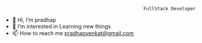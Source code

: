                                                        FullStack Developer
-  👋 Hi, I’m pradhap
- 👀 I’m interested in Learning new things
- 📫 How to reach me pradhapvenkat@gmail.com







<!---
vpradhap/vpradhap is a ✨ special ✨ repository because its `README.md` (this file) appears on your GitHub profile.
You can click the Preview link to take a look at your changes.
--->
